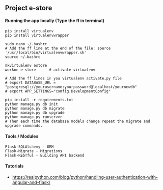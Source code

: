## Project e-store

#### Running the app locally (Type the ff in terminal)
````
pip install virtualenv
pip install virtualenvwrapper

sudo nano ~/.bashrc 
# Add the ff line at the end of the file: source '/usr/local/bin/virtualenvwrapper.sh'
source ~/.bashrc

mkvirtualenv estore
workon e-store		# activate virtualenv

# Add the ff lines in you virtualenv activate.py file
# export DATABASE_URL = "postgresql://yourusername:yourpassword@localhost/yournewdb"
# export APP_SETTINGS="config.DevelopmentConfig"

pip install -r requirements.txt
python manage.py db init
python manage.py db migrate
python manage.py db upgrade
python manage.py runserver
# Then each time the database models change repeat the migrate and upgrade commands.
````

#### Tools / Modules
````
Flask-SQLAlchemy - ORM
Flask-Migrate - Migrations
Flask-RESTful - Building API backend
````

#### Tutorials
- https://realpython.com/blog/python/handling-user-authentication-with-angular-and-flask/
